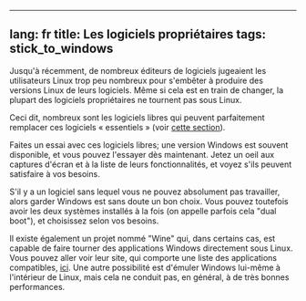 
---
lang: fr
title: Les logiciels propriétaires
tags: stick_to_windows
---

Jusqu'à récemment, de nombreux éditeurs de logiciels jugeaient les 
utilisateurs Linux trop peu nombreux pour s'embêter à produire des 
versions Linux de leurs logiciels. Même si cela est en train de 
changer, la plupart des logiciels propriétaires ne tournent pas sous 
Linux.

Ceci dit, nombreux sont les logiciels libres qui peuvent 
parfaitement remplacer ces logiciels « essentiels » (voir <a 
href="/items/warez/index_fr.php">cette section</a>).

Faites un essai avec ces logiciels libres; une version Windows 
est souvent disponible, et vous pouvez l'essayer dès maintenant. 
Jetez un oeil aux captures d'écran et à la liste de leurs 
fonctionnalités, et voyez s'ils peuvent satisfaire à vos besoins.

S'il y a un logiciel sans lequel vous ne pouvez absolument pas 
travailler, alors garder Windows est sans doute un bon choix. Vous 
pouvez toutefois avoir les deux systèmes installés à la fois (on 
appelle parfois cela "dual boot"), et choisissez selon vos besoins.

Il existe également un projet nommé "Wine" qui, dans certains 
cas, est capable de faire tourner des applications Windows 
directement sous Linux. Vous pouvez aller voir leur site, 
qui comporte une liste des applications compatibles, <a
href="http://www.winehq.org">ici</a>. Une autre possibilité est 
d'émuler Windows lui-même à l'intérieur de Linux, mais cela ne 
conduit pas, en général, à de très bonnes performances.

